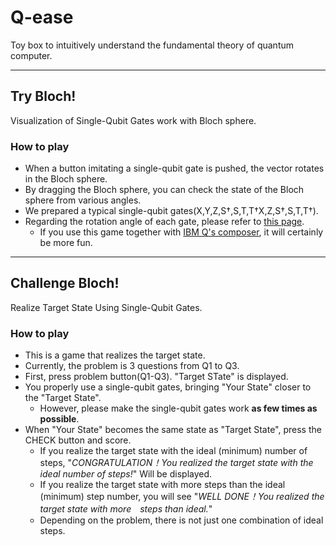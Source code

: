 # Q-ease
Toy box to intuitively understand the fundamental theory of quantum computer.

---

## Try Bloch!
Visualization of Single-Qubit Gates work with Bloch sphere.

### How to play
- When a button imitating a single-qubit gate is pushed, the vector rotates in the Bloch sphere.
- By dragging the Bloch sphere, you can check the state of the Bloch sphere from various angles.
- We prepared a typical single-qubit gates(X,Y,Z,S†,S,T,T†X,Z,S†,S,T,T†).
- Regarding the rotation angle of each gate, please refer to [this page](https://quantumexperience.ng.bluemix.net/qx/tutorial?sectionId=beginners-guide&page=introduction).
  - If you use this game together with [IBM Q's composer](https://quantumexperience.ng.bluemix.net/qx/editor), it will certainly be more fun.

---

## Challenge Bloch!
Realize Target State Using Single-Qubit Gates.

### How to play
- This is a game that realizes the target state.
- Currently, the problem is 3 questions from Q1 to Q3.
- First, press problem button(Q1-Q3). "Target STate" is displayed. 
- You properly use a single-qubit gates, bringing "Your State" closer to the "Target State". 
    - However, please make the single-qubit gates work **as few times as possible**.
- When "Your State" becomes the same state as "Target State", press the CHECK button and score. 
    - If you realize the target state with the ideal (minimum) number of steps, "*CONGRATULATION！You realized the target state with the ideal number of steps!*" Will be displayed. 
    - If you realize the target state with more steps than the ideal (minimum) step number, you will see "*WELL DONE！You realized the target state with more　steps than ideal.*"
    - Depending on the problem, there is not just one combination of ideal steps.

